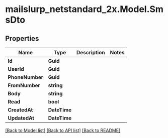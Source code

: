 # mailslurp_netstandard_2x.Model.SmsDto

## Properties

Name | Type | Description | Notes
------------ | ------------- | ------------- | -------------
**Id** | **Guid** |  | 
**UserId** | **Guid** |  | 
**PhoneNumber** | **Guid** |  | 
**FromNumber** | **string** |  | 
**Body** | **string** |  | 
**Read** | **bool** |  | 
**CreatedAt** | **DateTime** |  | 
**UpdatedAt** | **DateTime** |  | 

[[Back to Model list]](../README#documentation-for-models) [[Back to API list]](../README#documentation-for-api-endpoints) [[Back to README]](../README)

